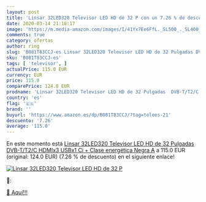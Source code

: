 ```yaml
---
layout: post
title: 'Linsar 32LED320 Televisor LED HD de 32 P con un 7.26 % de descuento'
date: 2020-03-14 21:18:17
image: 'https://m.media-amazon.com/images/I/41Yx7Ee6FfL._SL500_._SL400_.jpg'
comments: true
category: ofertas
author: ring
slug: 'B081T83CCJ-es Linsar 32LED320 Televisor LED HD de 32 Pulgadas DVB-T/T2/C...'
sku: 'B081T83CCJ-es'
tags: [ 'televisor', ]
actualPrice: 115.0 EUR
currency: EUR
price: 115.0
comparePrice: 124.0 EUR
prodname: 'Linsar 32LED320 Televisor LED HD de 32 Pulgadas  DVB-T/T2/C  HDMIx3  USBx1  Ci +  Clase energética Negra A'
country: 'es'
flag: '🇪🇸'
brand: ''
buyurl: 'https://www.amazon.es/dp/B081T83CCJ/?tag=tolees-21'
descuento: '7.26'
average: '115.0'
---
```


En este momento está [Linsar 32LED320 Televisor LED HD de 32 Pulgadas  DVB-T/T2/C  HDMIx3  USBx1  Ci +  Clase energética Negra A](https://www.amazon.es/dp/B081T83CCJ/?tag=tolees-21) a 115.0 EUR (original: 124.0 EUR) (7.26 %  de descuento) en el siguiente enlace!

[![Linsar 32LED320 Televisor LED HD de 32 P](https://m.media-amazon.com/images/I/41Yx7Ee6FfL._SL500_._SL400_.jpg)](https://www.amazon.es/dp/B081T83CCJ/?tag=tolees-21)

🔎:


[🛒 Aquí!!!](https://www.amazon.es/dp/B081T83CCJ/?tag=tolees-21)
